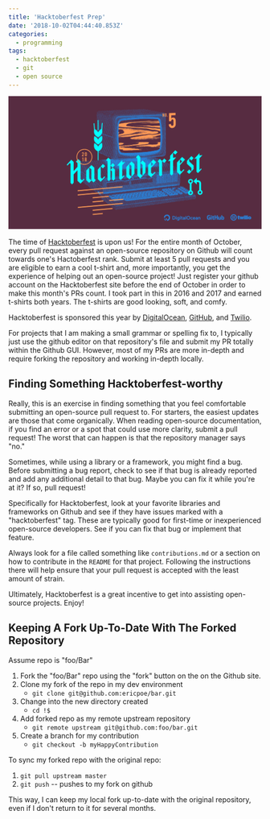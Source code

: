 ```yaml
---
title: 'Hacktoberfest Prep'
date: '2018-10-02T04:44:40.853Z'
categories: 
  - programming
tags:
  - hacktoberfest
  - git
  - open source
---
```

![Logo for Hacktoberfest 2018.](images/Hacktoberfest_2018_opengraph_1200x630.png 'Logo courtesy of Hacktoberfest 2018')

The time of [Hacktoberfest](https://hacktoberfest.digitalocean.com/) is upon us! For the entire month of October, every pull request against an open-source repository on Github will count towards one's Hactoberfest rank. Submit at least 5 pull requests and you are eligible to earn a cool t-shirt and, more importantly, you get the experience of helping out an open-source project! Just register your github account on the Hacktoberfest site before the end of October in order to make this month's PRs count. I took part in this in 2016 and 2017 and earned t-shirts both years. The t-shirts are good looking, soft, and comfy.

Hacktoberfest is sponsored this year by [DigitalOcean](https://www.digitalocean.com/), [GitHub](https://github.com/), and [Twilio](https://www.twilio.com).

For projects that I am making a small grammar or spelling fix to, I typically just use the github editor on that repository's file and submit my PR totally within the Github GUI. However, most of my PRs are more in-depth and require forking the repository and working in-depth locally.

## Finding Something Hacktoberfest-worthy

Really, this is an exercise in finding something that you feel comfortable submitting an open-source pull request to. For starters, the easiest updates are those that come organically. When reading open-source documentation, if you find an error or a spot that could use more clarity, submit a pull request! The worst that can happen is that the repository manager says "no."

Sometimes, while using a library or a framework, you might find a bug. Before submitting a bug report, check to see if that bug is already reported and add any additional detail to that bug. Maybe you can fix it while you're at it? If so, pull request!

Specifically for Hacktoberfest, look at your favorite libraries and frameworks on Github and see if they have issues marked with a "hacktoberfest" tag. These are typically good for first-time or inexperienced open-source developers. See if you can fix that bug or implement that feature.

Always look for a file called something like `contributions.md` or a section on how to contribute in the `README` for that project. Following the instructions there will help ensure that your pull request is accepted with the least amount of strain.

Ultimately, Hacktoberfest is a great incentive to get into assisting open-source projects. Enjoy!

## Keeping A Fork Up-To-Date With The Forked Repository

Assume repo is "foo/Bar"

1. Fork the "foo/Bar" repo using the "fork" button on the on the Github site.
1. Clone my fork of the repo in my dev environment
   * `git clone git@github.com:ericpoe/bar.git`
1. Change into the new directory created
   * `cd !$`
1. Add forked repo as my remote upstream repository
   * `git remote upstream git@github.com:foo/bar.git`
1. Create a branch for my contribution
   * `git checkout -b myHappyContribution`

To sync my forked repo with the original repo:

1. `git pull upstream master`
1. `git push` -- pushes to my fork on github

This way, I can keep my local fork up-to-date with the original repository, even if I don't return to it for several months.
